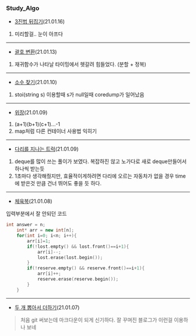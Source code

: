 ### Study_Algo
* [3진법 뒤집기](https://programmers.co.kr/learn/courses/30/lessons/68935)(21.01.16)

1. 미리할걸.. 눈이 아프다
_________________
* [괄호 변환](https://programmers.co.kr/learn/courses/30/lessons/60058)(21.01.13)

1. 재귀함수가 나타날 타이밍에서 헷갈려 힘들었다. (분할 + 정복)
_________________
* [소수 찾기](https://programmers.co.kr/learn/courses/30/lessons/42839)(21.01.10)

1. stoi(string s) 이용할때 s가 null일때 coredump가 일어났음
_________________
* [위장](https://programmers.co.kr/learn/courses/30/lessons/42578)(21.01.09)

1. (a+1)(b+1)(c+1)...-1
2. map처럼 다른 컨테이너 사용법 익히기
_________________
* [다리를 지나는 트럭](https://programmers.co.kr/learn/courses/30/lessons/42583)(21.01.09)

1. deque를 많이 쓰는 풀이가 보였다. 복잡하진 않고 노가다로 새로 deque만들어서 하나씩 받는듯
2. 1초마다 생각해줬지만, 효율적이게하려면 다리에 오르는 자동차가 없을 경우 time에 받은것 만큼 건너 뛰어도 좋을 듯 하다.
_____________________
* [체육복](https://programmers.co.kr/learn/courses/30/lessons/42862#)(21.01.08)

입력부분에서 잘 안되던 코드
```c++
int answer = n;
    int* arr = new int[n];
    for(int i=0; i<n; i++){
        arr[i]=1;
        if(!lost.empty() && lost.front()==i+1){
            arr[i]--;
            lost.erase(lost.begin());
        }
        if(!reserve.empty() && reserve.front()==i+1){
            arr[i]++;
            reserve.erase(reserve.begin());
        }
    }
   ```
_________________
* [두 개 뽑아서 더하기](https://programmers.co.kr/learn/courses/30/lessons/68644)(21.01.07)
> 처음 git 써보는데 마크다운이 되게 신기하다. 잘 꾸며진 블로그가 이런걸 이용하나 보네
